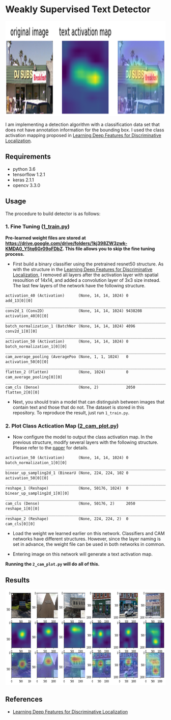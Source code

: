 
# Weakly Supervised Text Detector

<img src="sample.png" height="300">

I am implementing a detection algorithm with a classification data set that does not have annotation information for the bounding box. I used the class activation mapping proposed in [Learning Deep Features for Discriminative Localization](https://arxiv.org/pdf/1512.04150.pdf).

## Requirements

* python 3.6
* tensorflow 1.2.1
* keras 2.1.1
* opencv 3.3.0

## Usage

The procedure to build detector is as follows:

### 1. Fine Tuning  ([1_train.py](https://github.com/penny4860/Weakly-Supervised-Text-Detection/blob/master/1_train.py))

**Pre-learned weight files are stored at https://drive.google.com/drive/folders/1kj398ZW3zwk-KMDA0_Y5tq6Gr09oFDbZ. This file allows you to skip the fine tuning process.**

* First build a binary classifier using the pretrained resnet50 structure. As with the structure in the [Learning Deep Features for Discriminative Localization](https://arxiv.org/pdf/1512.04150.pdf), I removed all layers after the activation layer with spatial resoultion of 14x14, and added a convolution layer of 3x3 size instead. The last few layers of the network have the following structure.

```
activation_40 (Activation)      (None, 14, 14, 1024) 0           add_13[0][0]                     
__________________________________________________________________________________________________
conv2d_1 (Conv2D)               (None, 14, 14, 1024) 9438208     activation_40[0][0]              
__________________________________________________________________________________________________
batch_normalization_1 (BatchNor (None, 14, 14, 1024) 4096        conv2d_1[0][0]                   
__________________________________________________________________________________________________
activation_50 (Activation)      (None, 14, 14, 1024) 0           batch_normalization_1[0][0]      
__________________________________________________________________________________________________
cam_average_pooling (AveragePoo (None, 1, 1, 1024)   0           activation_50[0][0]              
__________________________________________________________________________________________________
flatten_2 (Flatten)             (None, 1024)         0           cam_average_pooling[0][0]        
__________________________________________________________________________________________________
cam_cls (Dense)                 (None, 2)            2050        flatten_2[0][0]                  
```

* Next, you should train a model that can distinguish between images that contain text and those that do not. The dataset is stored in this repository. To reproduce the result, just run ``1_train.py``.


### 2. Plot Class Actication Map ([2_cam_plot.py](https://github.com/penny4860/Weakly-Supervised-Text-Detection/blob/master/2_cam_plot.py))

* Now configure the model to output the class activation map. In the previous structure, modify several layers with the following structure. Please refer to the [paper](https://arxiv.org/pdf/1512.04150.pdf) for details.

```
activation_50 (Activation)      (None, 14, 14, 1024) 0           batch_normalization_1[0][0]      
__________________________________________________________________________________________________
binear_up_sampling2d_1 (BinearU (None, 224, 224, 102 0           activation_50[0][0]              
__________________________________________________________________________________________________
reshape_1 (Reshape)             (None, 50176, 1024)  0           binear_up_sampling2d_1[0][0]     
__________________________________________________________________________________________________
cam_cls (Dense)                 (None, 50176, 2)     2050        reshape_1[0][0]                  
__________________________________________________________________________________________________
reshape_2 (Reshape)             (None, 224, 224, 2)  0           cam_cls[0][0]                    
```

* Load the weight we learned earlier on this network. Classifiers and CAM networks have different structures. However, since the layer naming is set in advance, the weight file can be used in both networks in common.

* Entering image on this network will generate a text activation map. 

**Running the ``2_cam_plot.py`` will do all of this.**


## Results

<img src="svt2.png" height="300">

## References

* [Learning Deep Features for Discriminative Localization](https://arxiv.org/pdf/1512.04150.pdf)

